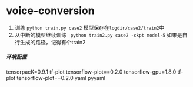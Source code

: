 # voice-conversion

1. 训练 
`python train.py case2`
模型保存在`logdir/case2/train2`中
2. 从中断的模型继续训练
` python train2.py case2 -ckpt model-5`
  如果是自行生成的路径，记得有个train2
  
  
  


##### 环境配置
tensorpacK=0.9.1
tf-plot
tensorflow-plot==0.2.0
tensorflow-gpu=1.8.0
tf-plot
tensorflow-plot==0.2.0
yaml
pyyaml
